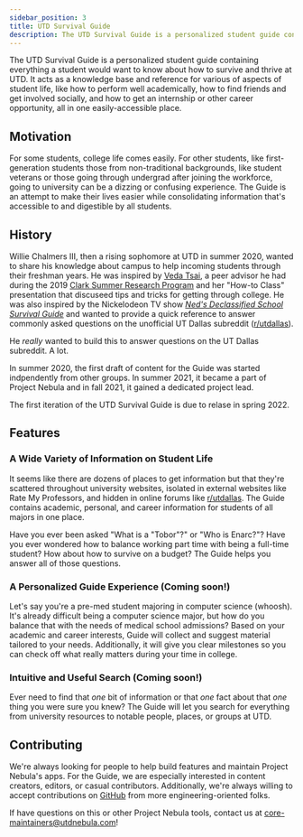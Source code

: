 ```yaml
---
sidebar_position: 3
title: UTD Survival Guide
description: The UTD Survival Guide is a personalized student guide containing everything you'd want to know about campus.
---
```


The UTD Survival Guide is a personalized student guide containing everything a
student would want to know about how to survive and thrive at UTD. It acts as a
knowledge base and reference for various of aspects of student life, like how to
perform well academically, how to find friends and get involved socially, and how
to get an internship or other career opportunity, all in one easily-accessible
place.

## Motivation

For some students, college life comes easily. For other students, like
first-generation students those from non-traditional backgrounds, like student
veterans or those going through undergrad after joining the workforce, going to
university can be a dizzing or confusing experience. The Guide is an attempt to
make their lives easier while consolidating information that's accessible to and
digestible by all students.

## History

Willie Chalmers III, then a rising sophomore at UTD in summer 2020, wanted to
share his knowledge about campus to help incoming students through their
freshman years. He was inspired by [Veda Tsai](https://www.linkedin.com/in/veda-tsai),
a peer advisor he had during the 2019 [Clark Summer Research Program](https://honors.utdallas.edu/clark-summer-research-program)
and her "How-to Class" presentation that discuseed tips and tricks for getting
through college. He was also inspired by the Nickelodeon TV show
[_Ned's Declassified School Survival Guide_](https://en.wikipedia.org/wiki/Ned%27s_Declassified_School_Survival_Guide)
and wanted to provide a quick reference to answer commonly asked questions on
the unofficial UT Dallas subreddit ([r/utdallas](https://reddit.com/r/utdallas)).

He _really_ wanted to build this to answer questions on the UT Dallas subreddit.
A lot.

In summer 2020, the first draft of content for the Guide was started
indpendently from other groups. In summer 2021, it became a part of Project
Nebula and in fall 2021, it gained a dedicated project lead.

The first iteration of the UTD Survival Guide is due to relase in spring 2022.

## Features

### A Wide Variety of Information on Student Life

It seems like there are dozens of places to get information but that they're
scattered throughout university websites, isolated in external websites like
Rate My Professors, and hidden in online forums like [r/utdallas](https://reddit.com/r/utdallas).
The Guide contains academic, personal, and career information for students of
all majors in one place.

Have you ever been asked "What is a "Tobor"?" or "Who is Enarc?"? Have you ever
wondered how to balance working part time with being a full-time student? How
about how to survive on a budget? The Guide helps you answer all of those questions.

### A Personalized Guide Experience (Coming soon!)

Let's say you're a pre-med student majoring in computer science (whoosh). It's
already difficult being a computer science major, but how do you balance that
with the needs of medical school admissions? Based on your academic and career
interests, Guide will collect and suggest material tailored to your needs.
Additionally, it will give you clear milestones so you can check off what really
matters during your time in college.

### Intuitive and Useful Search (Coming soon!)

Ever need to find that _one_ bit of information or that _one_ fact about that
_one_ thing you were sure you knew? The Guide will let you search for everything
from university resources to notable people, places, or groups at UTD.

## Contributing

We're always looking for people to help build features and maintain Project
Nebula's apps. For the Guide, we are especially interested in content creators,
editors, or casual contributors. Additionally, we're always willing to accept
contributions on [GitHub](https://github.com/UTDNebula/survival-guide) from more
engineering-oriented folks.

If have questions on this or other Project Nebula tools, contact us at
core-maintainers@utdnebula.com!
